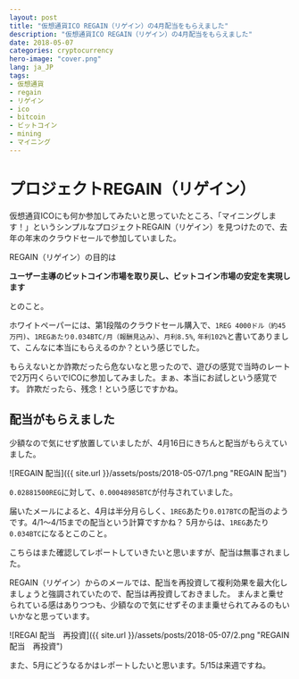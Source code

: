 ```yaml
---
layout: post
title: "仮想通貨ICO REGAIN（リゲイン）の4月配当をもらえました"
description: "仮想通貨ICO REGAIN（リゲイン）の4月配当をもらえました"
date: 2018-05-07
categories: cryptocurrency
hero-image: "cover.png"
lang: ja_JP
tags:
- 仮想通貨
- regain
- リゲイン
- ico
- bitcoin
- ビットコイン
- mining
- マイニング
---
```


# プロジェクトREGAIN（リゲイン）

仮想通貨ICOにも何か参加してみたいと思っていたところ、「マイニングします！」というシンプルなプロジェクトREGAIN（リゲイン）を見つけたので、去年の年末のクラウドセールで参加していました。

REGAIN（リゲイン）の目的は

**ユーザー主導のビットコイン市場を取り戻し、ビットコイン市場の安定を実現します**

とのこと。

ホワイトペーパーには、第1段階のクラウドセール購入で、`1REG 4000ドル（約45万円)`、`1REGあたり0.034BTC/月（報酬見込み）`、`月利8.5%`, `年利102%`と書いてありまして、こんなに本当にもらえるのか？という感じでした。

もらえないとか詐欺だったら危ないなと思ったので、遊びの感覚で当時のレートで2万円くらいでICOに参加してみました。まぁ、本当にお試しという感覚です。
詐欺だったら、残念！という感じですかね。


## 配当がもらえました

少額なので気にせず放置していましたが、4月16日にきちんと配当がもらえていました。

![REGAIN 配当]({{ site.url }}/assets/posts/2018-05-07/1.png "REGAIN 配当")

`0.02881500REG`に対して、`0.00048985BTC`が付与されていました。

届いたメールによると、4月は半分月らしく、`1REG`あたり`0.017BTC`の配当のようです。4/1〜4/15までの配当という計算ですかね？
5月からは、`1REG`あたり`0.034BTC`になるとこのこと。

こちらはまた確認してレポートしていきたいと思いますが、配当は無事されました。

REGAIN（リゲイン）からのメールでは、配当を再投資して複利効果を最大化しましょうと強調されていたので、配当は再投資しておきました。
まんまと乗せられている感はありつつも、少額なので気にせずそのまま乗せられてみるのもいいかなと思っています。

![REGAI 配当　再投資]({{ site.url }}/assets/posts/2018-05-07/2.png "REGAIN 配当　再投資")

また、5月にどうなるかはレポートしたいと思います。5/15は来週ですね。
